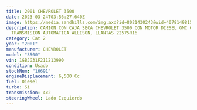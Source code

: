 ```yaml
---
title: 2001 CHEVROLET 3500
date: 2023-03-24T03:56:27.640Z
image: https://media.sandhills.com/img.axd?id=8021430243&wid=4078149815&rwl=False&p=&ext=&w=614&h=460&t=&lp=&c=True&wt=False&sz=Max&rt=0&checksum=JQ2BzpCznjjlhGoJzM0aucX1bfeU4WjZ8irrp3vdkvY%3d
description: CAMION CON CAJA SECA CHEVROLET 3500 CON MOTOR DIESEL GMC 6.5,
  TRANSMISION AUTOMATICA ALLISON, LLANTAS 22575R16
category: Cat 2
year: "2001"
manufacturer: CHEVROLET
model: "3500"
vin: 1GBJG31F211213990
condition: Usado
stockNum: "16691"
engineDisplacement: 6,500 Cc
fuel: Diesel
turbo: Sí
transmission: 4x2
steeringWheel: Lado Izquierdo
---
```

